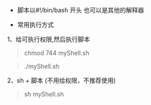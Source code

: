* 脚本以#!/bin/bash 开头  也可以是其他的解释器

* 常用执行方式

1、给可执行权限,然后执行脚本
> chmod 744 myShell.sh

> ./myShell.sh

2、sh + 脚本 (不用给权限，不推荐使用)
> sh myShell.sh

